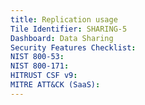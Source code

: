 ```yaml
---
title: Replication usage
Tile Identifier: SHARING-5
Dashboard: Data Sharing
Security Features Checklist:
NIST 800-53:
NIST 800-171:
HITRUST CSF v9:
MITRE ATT&CK (SaaS):
---
```


<!-- TODO -->
